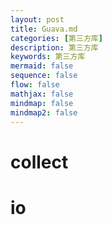 ```yaml
---
layout: post
title: Guava.md
categories: [第三方库]
description: 第三方库
keywords: 第三方库
mermaid: false
sequence: false
flow: false
mathjax: false
mindmap: false
mindmap2: false
---
```

# collect

# io